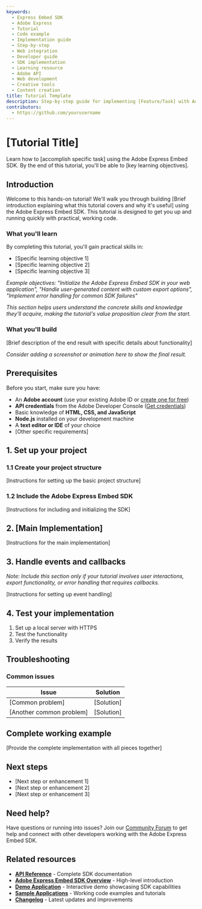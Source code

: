 ```yaml
---
keywords:
  - Express Embed SDK
  - Adobe Express
  - Tutorial
  - Code example
  - Implementation guide
  - Step-by-step
  - Web integration
  - Developer guide
  - SDK implementation
  - Learning resource
  - Adobe API
  - Web development
  - Creative tools
  - Content creation
title: Tutorial Template
description: Step-by-step guide for implementing [Feature/Task] with Adobe Express Embed SDK
contributors:
  - https://github.com/yourusername
---
```


# [Tutorial Title]

Learn how to [accomplish specific task] using the Adobe Express Embed SDK. By the end of this tutorial, you'll be able to [key learning objectives].

## Introduction

<!--
Tutorial Best Practices:
• Do include screenshots and animations to illustrate key concepts (max size 2500px)
• Use collapsible sections when possible to organize long content
• Test all code examples thoroughly before publishing
• Include error handling examples and common failure scenarios
• Link to relevant API documentation and related tutorials
• Provide complete, working code samples that users can copy and run
• Use consistent naming conventions throughout the tutorial
• Include performance considerations and optimization tips where relevant
-->

Welcome to this hands-on tutorial! We'll walk you through building [Brief introduction explaining what this tutorial covers and why it's useful] using the Adobe Express Embed SDK. This tutorial is designed to get you up and running quickly with practical, working code.

### What you'll learn

By completing this tutorial, you'll gain practical skills in:

- [Specific learning objective 1]
- [Specific learning objective 2]
- [Specific learning objective 3]

_Example objectives: "Initialize the Adobe Express Embed SDK in your web application", "Handle user-generated content with custom export options", "Implement error handling for common SDK failures"_

_This section helps users understand the concrete skills and knowledge they'll acquire, making the tutorial's value proposition clear from the start._

### What you'll build

[Brief description of the end result with specific details about functionality]

_Consider adding a screenshot or animation here to show the final result._

## Prerequisites

Before you start, make sure you have:

- An **Adobe account** (use your existing Adobe ID or [create one for free](https://account.adobe.com/))
- **API credentials** from the Adobe Developer Console ([Get credentials](../quickstart/index.md#step-1-get-an-api-key))
- Basic knowledge of **HTML, CSS, and JavaScript**
- **Node.js** installed on your development machine
- A **text editor or IDE** of your choice
- [Other specific requirements]

## 1. Set up your project

### 1.1 Create your project structure

[Instructions for setting up the basic project structure]

### 1.2 Include the Adobe Express Embed SDK

[Instructions for including and initializing the SDK]

## 2. [Main Implementation]

[Instructions for the main implementation]

## 3. Handle events and callbacks

_Note: Include this section only if your tutorial involves user interactions, export functionality, or error handling that requires callbacks._

[Instructions for setting up event handling]

## 4. Test your implementation

1. Set up a local server with HTTPS
2. Test the functionality
3. Verify the results

## Troubleshooting

### Common issues

| Issue                    | Solution   |
| ------------------------ | ---------- |
| [Common problem]         | [Solution] |
| [Another common problem] | [Solution] |

## Complete working example

[Provide the complete implementation with all pieces together]

## Next steps

- [Next step or enhancement 1]
- [Next step or enhancement 2]
- [Next step or enhancement 3]

## Need help?

Have questions or running into issues? Join our [Community Forum](https://community.adobe.com/t5/adobe-express-embed-sdk/ct-p/ct-express-embed-sdk) to get help and connect with other developers working with the Adobe Express Embed SDK.

## Related resources

- **[API Reference](../../v4/index.md)** - Complete SDK documentation
- **[Adobe Express Embed SDK Overview](../index.md)** - High-level introduction
- **[Demo Application](https://demo.expressembed.com/)** - Interactive demo showcasing SDK capabilities
- **[Sample Applications](https://github.com/AdobeDocs/embed-sdk-samples/tree/main/code-samples/tutorials)** - Working code examples and tutorials
- **[Changelog](../changelog/index.md)** - Latest updates and improvements
